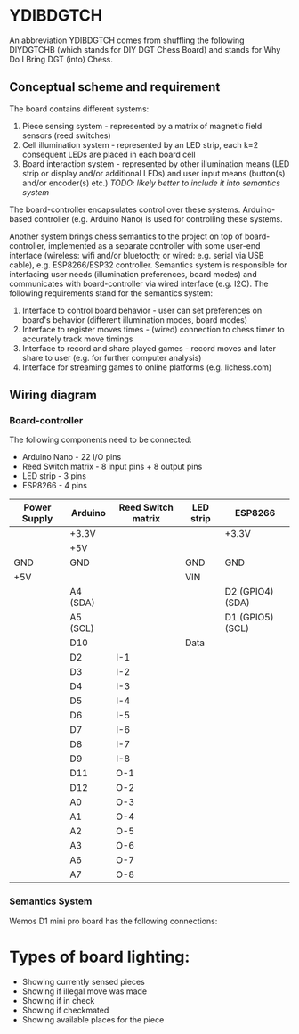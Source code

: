 # YDIBDGTCH

An abbreviation YDIBDGTCH comes from shuffling the following DIYDGTCHB (which stands for DIY DGT Chess Board) and stands for Why Do I Bring DGT (into) Chess.

## Conceptual scheme and requirement

The board contains different systems:

1. Piece sensing system - represented by a matrix of magnetic field sensors (reed switches)
2. Cell illumination system - represented by an LED strip, each k=2 consequent LEDs are placed in each board cell
3. Board interaction system - represented by other illumination means (LED strip or display and/or additional LEDs) and user input means (button(s) and/or encoder(s) etc.) _TODO: likely better to include it into semantics system_

The board-controller encapsulates control over these systems. Arduino-based controller (e.g. Arduino Nano) is used for controlling these systems.

Another system brings chess semantics to the project on top of board-controller, implemented as a separate controller with some user-end interface (wireless: wifi and/or bluetooth; or wired: e.g. serial via USB cable), e.g. ESP8266/ESP32 controller. Semantics system is responsible for interfacing user needs (illumination preferences, board modes) and communicates with board-controller via wired interface (e.g. I2C). The following requirements stand for the semantics system:

1. Interface to control board behavior - user can set preferences on board's behavior (different illumination modes, board modes)
2. Interface to register moves times - (wired) connection to chess timer to accurately track move timings
3. Interface to record and share played games - record moves and later share to user (e.g. for further computer analysis)
4. Interface for streaming games to online platforms (e.g. lichess.com)

## Wiring diagram

### Board-controller

The following components need to be connected:

- Arduino Nano - 22 I/O pins
- Reed Switch matrix - 8 input pins + 8 output pins
- LED strip - 3 pins
- ESP8266 - 4 pins

| Power Supply | Arduino  | Reed Switch matrix | LED strip | ESP8266          |
|--------------|----------|--------------------|-----------|------------------|
|              | +3.3V    |                    |           | +3.3V            |
|              | +5V      |                    |           |                  |
| GND          | GND      |                    | GND       | GND              |
| +5V          |          |                    | VIN       |                  |
|              | A4 (SDA) |                    |           | D2 (GPIO4) (SDA) |
|              | A5 (SCL) |                    |           | D1 (GPIO5) (SCL) |
|              | D10      |                    | Data      |                  |
|              | D2       | I-1                |           |                  |
|              | D3       | I-2                |           |                  |
|              | D4       | I-3                |           |                  |
|              | D5       | I-4                |           |                  |
|              | D6       | I-5                |           |                  |
|              | D7       | I-6                |           |                  |
|              | D8       | I-7                |           |                  |
|              | D9       | I-8                |           |                  |
|              | D11      | O-1                |           |                  |
|              | D12      | O-2                |           |                  |
|              | A0       | O-3                |           |                  |
|              | A1       | O-4                |           |                  |
|              | A2       | O-5                |           |                  |
|              | A3       | O-6                |           |                  |
|              | A6       | O-7                |           |                  |
|              | A7       | O-8                |           |                  |

### Semantics System

Wemos D1 mini pro board has the following connections:


# Types of board lighting:

- Showing currently sensed pieces
- Showing if illegal move was made
- Showing if in check
- Showing if checkmated
- Showing available places for the piece